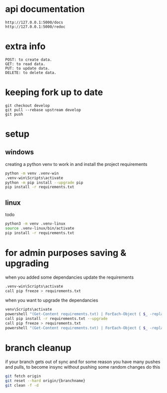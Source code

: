 
# api documentation
```
http://127.0.0.1:5000/docs
http://127.0.0.1:5000/redoc
```
# extra info
```
POST: to create data.
GET: to read data.
PUT: to update data.
DELETE: to delete data.
```
# keeping fork up to date
```
git checkout develop
git pull --rebase upstream develop
git push
```
# setup
## windows
creating a python venv to work in and install the project requirements
```sh
python -m venv .venv-win
.venv-win\Scripts\activate
python -m pip install --upgrade pip
pip install -r requirements.txt
```
## linux
todo
```sh
python3 -m venv .venv-linux
source .venv-linux/bin/activate
pip install -r requirements.txt
```

# for admin purposes saving & upgrading
when you added some dependancies update the requirements
```sh
.venv-win\Scripts\activate
call pip freeze > requirements.txt
```
when you want to upgrade the dependancies
```sh
venv\Scripts\activate
powershell "(Get-Content requirements.txt) | ForEach-Object { $_ -replace '==', '>=' } | Set-Content requirements.txt"
call pip install -r requirements.txt --upgrade
call pip freeze > requirements.txt
powershell "(Get-Content requirements.txt) | ForEach-Object { $_ -replace '>=', '==' } | Set-Content requirements.txt"
```
# branch cleanup
if your branch gets out of sync and for some reason you have many pushes and pulls, to become insync without pushing some random changes do this
```sh
git fetch origin
git reset --hard origin/{branchname}
git clean -f -d
```
